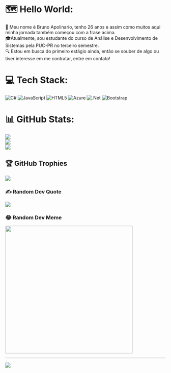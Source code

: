 # 🗺️ Hello World:
👋 Meu nome é Bruno Apolinario, tenho 26 anos e assim como muitos aqui minha jornada também começou com a frase acima. <br>🎓Atualmente, sou estudante do curso de Análise e Desenvolvimento de Sistemas pela PUC-PR no terceiro semestre.<br>🔍 Estou em busca do primeiro estágio ainda, então se souber de algo ou tiver interesse em me contratar, entre em contato!

# 💻 Tech Stack:
![C#](https://img.shields.io/badge/c%23-%23239120.svg?style=for-the-badge&logo=csharp&logoColor=white) ![JavaScript](https://img.shields.io/badge/javascript-%23323330.svg?style=for-the-badge&logo=javascript&logoColor=%23F7DF1E) ![HTML5](https://img.shields.io/badge/html5-%23E34F26.svg?style=for-the-badge&logo=html5&logoColor=white) ![Azure](https://img.shields.io/badge/azure-%230072C6.svg?style=for-the-badge&logo=microsoftazure&logoColor=white) ![.Net](https://img.shields.io/badge/.NET-5C2D91?style=for-the-badge&logo=.net&logoColor=white) ![Bootstrap](https://img.shields.io/badge/bootstrap-%238511FA.svg?style=for-the-badge&logo=bootstrap&logoColor=white)
# 📊 GitHub Stats:
![](https://github-readme-stats.vercel.app/api?username=brunoapolinariodev&theme=tokyonight&hide_border=false&include_all_commits=false&count_private=false)<br/>
![](https://github-readme-streak-stats.herokuapp.com/?user=brunoapolinariodev&theme=tokyonight&hide_border=false)<br/>
![](https://github-readme-stats.vercel.app/api/top-langs/?username=brunoapolinariodev&theme=tokyonight&hide_border=false&include_all_commits=false&count_private=false&layout=compact)

## 🏆 GitHub Trophies
![](https://github-profile-trophy.vercel.app/?username=brunoapolinariodev&theme=tokyonight&no-frame=false&no-bg=true&margin-w=4)

### ✍️ Random Dev Quote
![](https://quotes-github-readme.vercel.app/api?type=horizontal&theme=tokyonight)

### 😂 Random Dev Meme
<img src='https://randommeme-five.vercel.app/' style="height: 400px;"/>

---
[![](https://visitcount.itsvg.in/api?id=brunoapolinariodev&icon=0&color=12)](https://visitcount.itsvg.in)

<!-- Proudly created with GPRM ( https://gprm.itsvg.in ) -->





